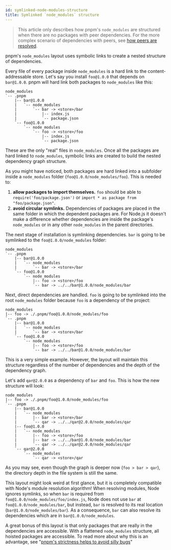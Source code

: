 ```yaml
---
id: symlinked-node-modules-structure
title: Symlinked `node_modules` structure
---
```


> This article only describes how pnpm's `node_modules` are structured when
> there are no packages with peer dependencies. For the more complex scenario of
> dependencies with peers, see [how peers are resolved](how-peers-are-resolved).

pnpm's `node_modules` layout uses symbolic links to create a nested structure of
dependencies.

Every file of every package inside `node_modules` is a hard link to the
content-addressable store. Let's say you install `foo@1.0.0` that depends on
`bar@1.0.0`. pnpm will hard link both packages to `node_modules` like this:

```text
node_modules
`-- .pnpm
    |-- bar@1.0.0
    |   `-- node_modules
    |       `-- bar -> <store>/bar
    |           |-- index.js
    |           `-- package.json
    `-- foo@1.0.0
        `-- node_modules
            `-- foo -> <store>/foo
                |-- index.js
                `-- package.json
```

These are the only "real" files in `node_modules`. Once all the packages are
hard linked to `node_modules`, symbolic links are created to build the nested
dependency graph structure.

As you might have noticed, both packages are hard linked into a subfolder inside
a `node_modules` folder (`foo@1.0.0/node_modules/foo`). This is needed to:

1. **allow packages to import themselves.** `foo` should be able to
`require('foo/package.json')` or `import * as package from "foo/package.json"`.
2. **avoid circular symlinks.** Dependencies of packages are placed in the same
folder in which the dependent packages are. For Node.js it doesn't make a
difference whether dependencies are inside the package's `node_modules` or in
any other `node_modules` in the parent directories.

The next stage of installation is symlinking dependencies. `bar` is going to be
symlinked to the `foo@1.0.0/node_modules` folder:

```text
node_modules
`-- .pnpm
    |-- bar@1.0.0
    |   `-- node_modules
    |       `-- bar -> <store>/bar
    `-- foo@1.0.0
        `-- node_modules
            |-- foo -> <store>/foo
            `-- bar -> ../../bar@1.0.0/node_modules/bar
```

Next, direct dependencies are handled. `foo` is going to be symlinked into the
root `node_modules` folder because `foo` is a dependency of the project:

```text
node_modules
|-- foo -> ./.pnpm/foo@1.0.0/node_modules/foo
`-- .pnpm
    |-- bar@1.0.0
    |   `-- node_modules
    |       `-- bar -> <store>/bar
    `-- foo@1.0.0
        `-- node_modules
            |-- foo -> <store>/foo
            `-- bar -> ../../bar@1.0.0/node_modules/bar
```

This is a very simple example. However, the layout will maintain this structure
regardless of the number of dependencies and the depth of the dependency graph.

Let's add `qar@2.0.0` as a dependency of `bar` and `foo`. This is how the new
structure will look:

```text
node_modules
|-- foo -> ./.pnpm/foo@1.0.0/node_modules/foo
`-- .pnpm
    |-- bar@1.0.0
    |   `-- node_modules
    |       |-- bar -> <store>/bar
    |       `-- qar -> ../../qar@2.0.0/node_modules/qar
    |-- foo@1.0.0
    |   `-- node_modules
    |       |-- foo -> <store>/foo
    |       |-- bar -> ../../bar@1.0.0/node_modules/bar
    |       `-- qar -> ../../qar@2.0.0/node_modules/qar
    `-- qar@2.0.0
        `-- node_modules
            `-- qar -> <store>/qar
```

As you may see, even though the graph is deeper now (`foo > bar > qar`), the
directory depth in the file system is still the same.

This layout might look weird at first glance, but it is completely compatible
with Node's module resolution algorithm! When resolving modules, Node ignores
symlinks, so when `bar` is required from `foo@1.0.0/node_modules/foo/index.js`,
Node does not use `bar` at `foo@1.0.0/node_modules/bar`, but instead, `bar` is
resolved to its real location (`bar@1.0.0/node_modules/bar`). As a consequence,
`bar` can also resolve its dependencies which are in `bar@1.0.0/node_modules`.

A great bonus of this layout is that only packages that are really in the
dependencies are accessible. With a flattened `node_modules` structure, all
hoisted packages are accessible. To read more about why this is an advantage,
see "[pnpm's strictness helps to avoid silly bugs][bugs]"

[bugs]: https://www.kochan.io/nodejs/pnpms-strictness-helps-to-avoid-silly-bugs.html
